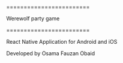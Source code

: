 ========================

Werewolf party game

========================

React Native Application for Android and iOS

Developed by Osama Fauzan Obaid
